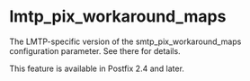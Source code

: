 # lmtp_pix_workaround_maps 

 The LMTP-specific version of the smtp_pix_workaround_maps
configuration parameter.  See there for details. 

 This feature is available in Postfix 2.4 and later. 


